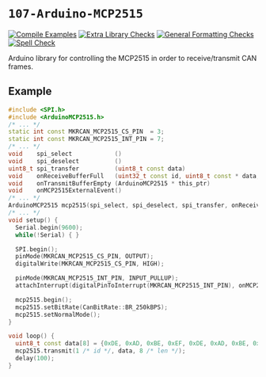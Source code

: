 `107-Arduino-MCP2515`
=====================
[![Compile Examples](https://github.com/107-systems/107-Arduino-MCP2515/workflows/Compile%20Examples/badge.svg)](https://github.com/107-systems/107-Arduino-MCP2515/actions?workflow=Compile+Examples)
[![Extra Library Checks](https://github.com/107-systems/107-Arduino-MCP2515/workflows/Extra%20Library%20Checks/badge.svg)](https://github.com/107-systems/107-Arduino-MCP2515/actions?workflow=Extra+Library+Checks)
[![General Formatting Checks](https://github.com/107-systems/107-Arduino-MCP2515/workflows/General%20Formatting%20Checks/badge.svg)](https://github.com/107-systems/107-Arduino-MCP2515/actions?workflow=General+Formatting+Checks)
[![Spell Check](https://github.com/107-systems/107-Arduino-MCP2515/workflows/Spell%20Check/badge.svg)](https://github.com/107-systems/107-Arduino-MCP2515/actions?workflow=Spell+Check)

Arduino library for controlling the MCP2515 in order to receive/transmit CAN frames.

## Example
```C++
#include <SPI.h>
#include <ArduinoMCP2515.h>
/* ... */
static int const MKRCAN_MCP2515_CS_PIN  = 3;
static int const MKRCAN_MCP2515_INT_PIN = 7;
/* ... */
void    spi_select            ()                                                           { digitalWrite(MKRCAN_MCP2515_CS_PIN, LOW); }
void    spi_deselect          ()                                                           { digitalWrite(MKRCAN_MCP2515_CS_PIN, HIGH); }
uint8_t spi_transfer          (uint8_t const data)                                         { return SPI.transfer(data); }
void    onReceiveBufferFull   (uint32_t const id, uint8_t const * data, uint8_t const len) { Serial.println(id, HEX); }
void    onTransmitBufferEmpty (ArduinoMCP2515 * this_ptr)                                  { /* You can use this callback to refill the transmit buffer via this_ptr->transmit(...) */ }
void    onMCP2515ExternalEvent()                                                           { mcp2515.onExternalEventHandler(); }
/* ... */
ArduinoMCP2515 mcp2515(spi_select, spi_deselect, spi_transfer, onReceiveBufferFull, onTransmitBufferEmpty);
/* ... */
void setup() {
  Serial.begin(9600);
  while(!Serial) { }

  SPI.begin();
  pinMode(MKRCAN_MCP2515_CS_PIN, OUTPUT);
  digitalWrite(MKRCAN_MCP2515_CS_PIN, HIGH);

  pinMode(MKRCAN_MCP2515_INT_PIN, INPUT_PULLUP);
  attachInterrupt(digitalPinToInterrupt(MKRCAN_MCP2515_INT_PIN), onMCP2515ExternalEvent, FALLING);

  mcp2515.begin();
  mcp2515.setBitRate(CanBitRate::BR_250kBPS);
  mcp2515.setNormalMode();
}

void loop() {
  uint8_t const data[8] = {0xDE, 0xAD, 0xBE, 0xEF, 0xDE, 0xAD, 0xBE, 0xEF};
  mcp2515.transmit(1 /* id */, data, 8 /* len */);
  delay(100);
}
```

